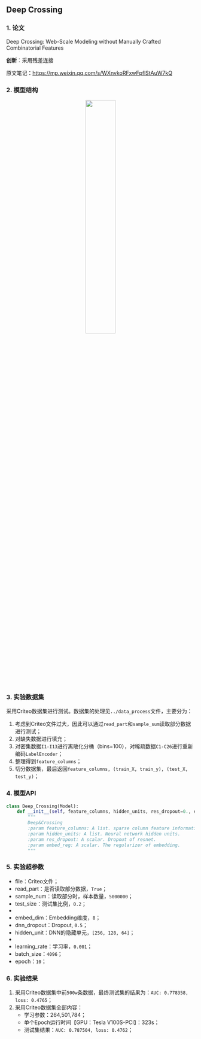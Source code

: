 ## Deep Crossing

### 1. 论文
Deep Crossing: Web-Scale Modeling without Manually Crafted Combinatorial Features

**创新**：采用残差连接

原文笔记：https://mp.weixin.qq.com/s/WXnvkoRFxwFpflStAuW7kQ


### 2. 模型结构

<div align=center><img src="https://cdn.jsdelivr.net/gh/BlackSpaceGZY/cdn/img/tf_6.png" width="40%;" style="float:center"/></div>



### 3. 实验数据集

采用Criteo数据集进行测试。数据集的处理见`../data_process`文件，主要分为：

1. 考虑到Criteo文件过大，因此可以通过`read_part`和`sample_sum`读取部分数据进行测试；
2. 对缺失数据进行填充；
3. 对密集数据`I1-I13`进行离散化分桶（bins=100），对稀疏数据`C1-C26`进行重新编码`LabelEncoder`；
4. 整理得到`feature_columns`；
5. 切分数据集，最后返回`feature_columns, (train_X, train_y), (test_X, test_y)`；



### 4. 模型API

```python
class Deep_Crossing(Model):
    def __init__(self, feature_columns, hidden_units, res_dropout=0., embed_reg=1e-6):
        """
        Deep&Crossing
        :param feature_columns: A list. sparse column feature information.
        :param hidden_units: A list. Neural network hidden units.
        :param res_dropout: A scalar. Dropout of resnet.
        :param embed_reg: A scalar. The regularizer of embedding.
        """
```



### 5. 实验超参数

- file：Criteo文件；
- read_part：是否读取部分数据，`True`；
- sample_num：读取部分时，样本数量，`5000000`；
- test_size：测试集比例，`0.2`；
- 
- embed_dim：Embedding维度，`8`；
- dnn_dropout：Dropout, `0.5`；
- hidden_unit：DNN的隐藏单元，`[256, 128, 64]`；
- 
- learning_rate：学习率，`0.001`；
- batch_size：`4096`；
- epoch：`10`；



### 6. 实验结果

1. 采用Criteo数据集中前`500w`条数据，最终测试集的结果为：`AUC: 0.778358, loss: 0.4765`；
2. 采用Criteo数据集全部内容：
   - 学习参数：264,501,784；
   - 单个Epoch运行时间【GPU：Tesla V100S-PCI】：323s；
   - 测试集结果：`AUC: 0.787504, loss: 0.4762`；